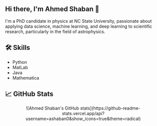 ## Hi there, I'm Ahmed Shaban 👋

I'm a PhD candidate in physics at NC State University, passionate about applying data science, machine learning, and deep learning to scientific research, particularly in the field of astrophysics.

## 🛠 Skills
- Python
- MatLab
- Java
- Mathematica

## 📈 GitHub Stats
<div align="center">
![Ahmed Shaban's GitHub stats](https://github-readme-stats.vercel.app/api?username=ashaban0&show_icons=true&theme=radical)
</div>  
<!--
## 🚀 Projects
### Project 1: musetools
A Python package for reading and analyzing 3D integral field unit (IFU) spectroscopic data-cubes from the Multi Unit Spectroscopic Explorer (MUSE) mounted on the Very Large Telescope (VLT) in Chile. [Link to project](https://github.com/rongmon/musetools)

### Project 2: Flood Prediction
My code for the Kaggle competition that predicts the flooding probability in a certain region based on various factors. I ppplied linear, Ridge, and XGBoost regression in this competition to predict regional flooding probabilities based on environmental factors. [Link to project](https://github.com/ashaban0/Regression_FloodPrediction)
-->
## 📫 Contact
- Email: arshaban54@gmail.com
- LinkedIn: [Your LinkedIn Profile](https://www.linkedin.com/in/ashaban0)

<!--
**ashaban0/ashaban0** is a ✨ _special_ ✨ repository because its `README.md` (this file) appears on your GitHub profile.

Here are some ideas to get you started:

- 🔭 I’m currently working on ...
- 🌱 I’m currently learning ...
- 👯 I’m looking to collaborate on ...
- 🤔 I’m looking for help with ...
- 💬 Ask me about ...
- 📫 How to reach me: ...
- 😄 Pronouns: ...
- ⚡ Fun fact: ...
-->
